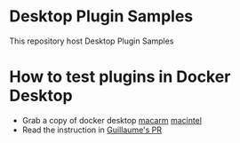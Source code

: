 # Desktop Plugin Samples

This repository host Desktop Plugin Samples

# How to test plugins in Docker Desktop

- Grab a copy of docker desktop [macarm](https://omakase.internal.dckr.io/#/stage/mac/main/arm64/69095) [macintel](https://omakase.internal.dckr.io/#/stage/mac/main/amd64/69250)
- Read the instruction in [Guillaume's PR](https://github.com/docker/pinata/pull/69250)
